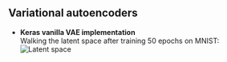 ## Variational autoencoders

* **Keras vanilla VAE implementation**  
Walking the latent space after training 50 epochs on MNIST:  
![Latent space](https://github.com/tahaum/div-deep-learning/blob/master/latent_space.png)